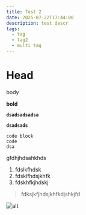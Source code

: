 ```yaml
---
title: Test 2
date: 2025-07-22T17:44:00
description: test descr
tags:
  - tag
  - tag2
  - multi tag
---
```

# Head

body

**bold**

**`dsadsadsadsa`**

**`dsadsads`**

```
code block
code
dsa
```

gfdhjhdsahkhds

1. fdslkfhdsk
2. fdsklfhdsjkhfk
3. fdskhfkjhdskj

> fdksjkfjhdsjkhfkdjshkjfd

![alt](/uploads/IMG_3664.jpeg "image")
